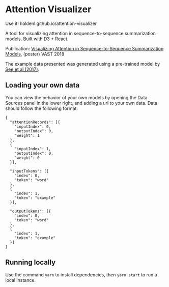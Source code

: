 # Attention Visualizer

Use it! haldenl.github.io/attention-visualizer

A tool for visualizing attention in sequence-to-sequence summarization models. Built with D3 + React.

Publication:
[Visualizing Attention in Sequence-to-Sequence Summarization Models](haldenl.com/papers/2018-vast-attention), (poster) VAST 2018

The example data presented was generated using a pre-trained model by [See et al (2017)](https://arxiv.org/pdf/1704.04368.pdf).

## Loading your own data

You can view the behavior of your own models by opening the Data Sources panel in the lower right, and adding a url to your own data. Data should follow the following format:

```
{
  "attentionRecords": [{
    "inputIndex": 0,
    "outputIndex": 0,
    "weight": 1
  }, 
  {
    "inputIndex": 1,
    "outputIndex": 0,
    "weight": 0
  }],

  "inputTokens": [{
    "index": 0,
    "token": "word"
  }, 
  {
    "index": 1,
    "token": "example"
  }],

  "outputTokens": [{
    "index": 0,
    "token": "word"
  }, 
  {
    "index": 1,
    "token": "example"
  }]
}
```

## Running locally
Use the command `yarn` to install dependencies, then `yarn start` to run a local instance.
